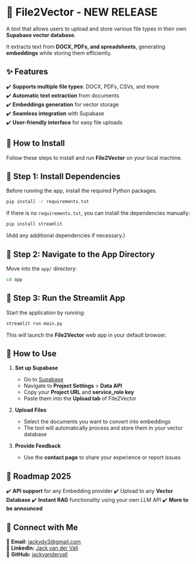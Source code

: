 # 🥳 File2Vector - **NEW RELEASE**  

A tool that allows users to upload and store various file types in their own **Supabase vector database**.  

It extracts text from **DOCX, PDFs, and spreadsheets**, generating **embeddings** while storing them efficiently.


## ✨ Features  
✔️ **Supports multiple file types**: DOCX, PDFs, CSVs, and more  
✔️ **Automatic text extraction** from documents  
✔️ **Embeddings generation** for vector storage  
✔️ **Seamless integration** with Supabase  
✔️ **User-friendly interface** for easy file uploads  

## 📌 How to Install
Follow these steps to install and run **File2Vector** on your local machine.

## **🔹 Step 1: Install Dependencies**
Before running the app, install the required Python packages.
```sh
pip install -r requirements.txt
```

If there is no `requirements.txt`, you can install the dependencies manually:
```sh
pip install streamlit
```
(Add any additional dependencies if necessary.)

## **🔹 Step 2: Navigate to the App Directory**
Move into the `app/` directory:
```sh
cd app
```

## **🔹 Step 3: Run the Streamlit App**
Start the application by running:
```sh
streamlit run main.py
```
This will launch the **File2Vector** web app in your default browser.

## 📌 How to Use  

1. **Set up Supabase**  
   - Go to [Supabase](https://supabase.com/)  
   - Navigate to **Project Settings** > **Data API**  
   - Copy your **Project URL** and **service_role key**  
   - Paste them into the **Upload tab** of File2Vector  

2. **Upload Files**  
   - Select the documents you want to convert into embeddings  
   - The tool will automatically process and store them in your vector database  

3. **Provide Feedback**  
   - Use the **contact page** to share your experience or report issues  

## 🚀 Roadmap 2025
✔️ **API support** for any Embedding provider
✔️ Upload to any **Vector Database**
✔️ **Instant RAG** functionality using your own LLM API
✔️ **More to be announced**

## 🔗 Connect with Me  
📧 **Email:** [jackvdv3@gmail.com](mailto:jackvdv3@gmail.com)  
💼 **LinkedIn:** [Jack van der Vall](https://www.linkedin.com/in/yourjackvandervall)  
📂 **GitHub:** [jackvandervall](https://github.com/jackvandervall)  

